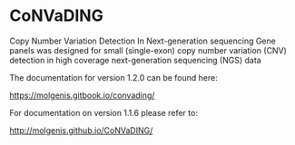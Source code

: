 # CoNVaDING
Copy Number Variation Detection In Next-generation sequencing Gene panels was designed for small (single-exon) copy number variation (CNV) detection in high coverage next-generation sequencing (NGS) data


The documentation for version 1.2.0 can be found here:

https://molgenis.gitbook.io/convading/

For documentation on version 1.1.6 please refer to:

http://molgenis.github.io/CoNVaDING/
